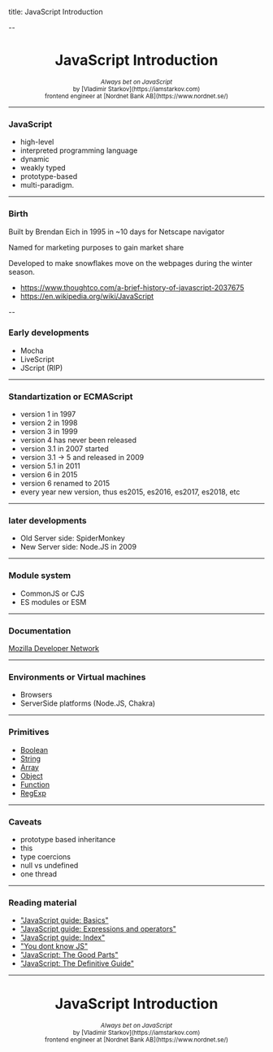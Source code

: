 title: JavaScript Introduction

--

<center>
  <h1>JavaScript Introduction</h1>
  <small>
    <i>Always bet on JavaScript</i>
  </small>
  <br />
  <small>
    by [Vladimir Starkov](https://iamstarkov.com)
    <br>
    frontend engineer at [Nordnet Bank AB](https://www.nordnet.se/)
  </small>
</center>


---

### JavaScript

* high-level
* interpreted programming language
* dynamic
* weakly typed
* prototype-based
* multi-paradigm.

---

### Birth

Built by Brendan Eich in 1995 in ~10 days for Netscape navigator

Named for marketing purposes to gain market share

Developed to make snowflakes move on the webpages during the winter season.

* https://www.thoughtco.com/a-brief-history-of-javascript-2037675
* https://en.wikipedia.org/wiki/JavaScript

--

### Early developments

* Mocha
* LiveScript
* JScript (RIP)

---

### Standartization or ECMAScript

* version 1 in 1997
* version 2 in 1998
* version 3 in 1999
* version 4 has never been released
* version 3.1 in 2007 started
* version 3.1 -> 5 and released in 2009
* version 5.1 in 2011
* version 6 in 2015
* version 6 renamed to 2015
* every year new version, thus es2015, es2016, es2017, es2018, etc

---

### later developments

* Old Server side: SpiderMonkey
* New Server side: Node.JS in 2009

---

### Module system

* CommonJS or CJS
* ES modules or ESM

---

### Documentation

[Mozilla Developer Network](https://developer.mozilla.org/en-US/docs/Web/JavaScript)

---

### Environments or Virtual machines

* Browsers
* ServerSide platforms (Node.JS, Chakra)

---

### Primitives

* [Boolean](https://developer.mozilla.org/en-US/docs/Web/JavaScript/Reference/Global_Objects/Boolean)
* [String](https://developer.mozilla.org/en-US/docs/Web/JavaScript/Reference/Global_Objects/String)
* [Array](https://developer.mozilla.org/en-US/docs/Web/JavaScript/Reference/Global_Objects/Array)
* [Object](https://developer.mozilla.org/en-US/docs/Web/JavaScript/Reference/Global_Objects/Boolean)
* [Function](https://developer.mozilla.org/en-US/docs/Web/JavaScript/Reference/Global_Objects/Function)
* [RegExp](https://developer.mozilla.org/en-US/docs/Web/JavaScript/Reference/Global_Objects/RegExp)

---

### Caveats

* prototype based inheritance
* this
* type coercions
* null vs undefined
* one thread

---

### Reading material

* ["JavaScript guide: Basics"](https://developer.mozilla.org/en-US/docs/Web/JavaScript/Guide/Grammar_and_types#Basics)
* ["JavaScript guide: Expressions and operators"](https://developer.mozilla.org/en-US/docs/Web/JavaScript/Guide/Expressions_and_Operators)
* ["JavaScript guide: Index"](https://developer.mozilla.org/en-US/docs/Web/JavaScript/Guide)
* ["You dont know JS"](https://github.com/getify/You-Dont-Know-JS/)
* ["JavaScript: The Good Parts"](http://shop.oreilly.com/product/9780596517748.do)
* ["JavaScript: The Definitive Guide"](http://shop.oreilly.com/product/9780596805531.do)

---

<center>
  <h1>JavaScript Introduction</h1>
  <small>
    <i>Always bet on JavaScript</i>
  </small>
  <br />
  <small>
    by [Vladimir Starkov](https://iamstarkov.com)
    <br>
    frontend engineer at [Nordnet Bank AB](https://www.nordnet.se/)
  </small>
</center>
